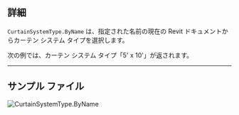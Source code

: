 ## 詳細
`CurtainSystemType.ByName` は、指定された名前の現在の Revit ドキュメントからカーテン システム タイプを選択します。

次の例では、カーテン システム タイプ「5' x 10'」が返されます。
___
## サンプル ファイル

![CurtainSystemType.ByName](./Revit.Elements.CurtainSystemType.ByName_img.jpg)
